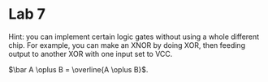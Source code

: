# Lab 7

Hint: you can implement certain logic gates without using a whole different chip. For example, you can make an XNOR by doing XOR, then feeding output to another XOR with one input set to VCC.

$\bar A \oplus B = \overline{A \oplus B}$.

